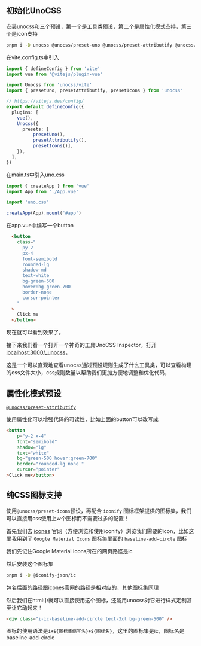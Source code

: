 ## 初始化UnoCSS

安装unocss和三个预设，第一个是工具类预设，第二个是属性化模式支持，第三个是icon支持

```bash
pnpm i -D unocss @unocss/preset-uno @unocss/preset-attributify @unocss/preset-icons
```

在vite.config.ts中引入

```ts
import { defineConfig } from 'vite'
import vue from '@vitejs/plugin-vue'

import Unocss from 'unocss/vite'
import { presetUno, presetAttributify, presetIcons } from 'unocss'

// https://vitejs.dev/config/
export default defineConfig({
  plugins: [
    vue(),
    Unocss({
      presets: [
          presetUno(), 
          presetAttributify(), 
          presetIcons()],
    }),
  ],
})

```

在main.ts中引入uno.css

```ts
import { createApp } from 'vue'
import App from './App.vue'

import 'uno.css'

createApp(App).mount('#app')
```

在app.vue中编写一个button

```html
  <button
    class="
      py-2
      px-4
      font-semibold
      rounded-lg
      shadow-md
      text-white
      bg-green-500
      hover:bg-green-700
      border-none
      cursor-pointer
    "
  >
    Click me
  </button>
```

现在就可以看到效果了。

接下来我们看一个打开一个神奇的工具UnoCSS Inspector，打开[localhost:3000/_unocss](https://link.juejin.cn/?target=http%3A%2F%2Flocalhost%3A3000%2F__unocss%23%2F)，

这是一个可以直观地查看unocss通过预设规则生成了什么工具类，可以查看构建的css文件大小，css规则数量以帮助我们更加方便地调整和优化代码，



## 属性化模式预设

[`@unocss/preset-attributify`](https://github.com/unocss/unocss/tree/main/packages/preset-attributify)

使用属性化可以增强代码的可读性，比如上面的button可以改写成

```html
<button
    p="y-2 x-4"
    font="semibold"
    shadow="lg"
    text="white"
    bg="green-500 hover:green-700"
    border="rounded-lg none "
    cursor="pointer"
>Click me</button>
```



## 纯CSS图标支持

使用`@unocss/preset-icons`预设，再配合 `iconify` 图标框架提供的图标集，我们可以直接用css使用上w个图标而不需要过多的配置！

首先我们去 [icones](https://icones.js.org/) 官网（方便浏览和使用iconify）浏览我们需要的icon，比如这里我用到了 `Google Material Icons` 图标集里面的 `baseline-add-circle` 图标

我们先记住Google Material Icons所在的网页路径是ic

然后安装这个图标集

```bash
pnpm i -D @iconify-json/ic
```

包名后面的路径跟icones官网的路径是相对应的，其他图标集同理

然后我们在html中就可以直接使用这个图标，还能用unocss对它进行样式定制甚至让它动起来！

```html
<div class="i-ic-baseline-add-circle text-3xl bg-green-500" />
```

图标的使用语法是`i+${图标集缩写名}+${图标名}`，这里的图标集是ic，图标名是baseline-add-circle







<div class="i-ic-baseline-add-circle text-3xl bg-green-500" />






